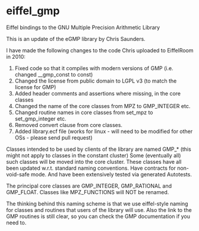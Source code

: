 # eiffel_gmp
Eiffel bindings to the GNU Multiple Precision Arithmetic Library

This is an update of the eGMP library by Chris Saunders.

I have made the following changes to the code Chris uploaded to EiffelRoom in 2010:

1) Fixed code so that it compiles with modern versions of GMP (i.e. changed __gmp_const to const)
2) Changed the license from public domain to LGPL v3 (to match the license for GMP)
3) Added header comments and assertions where missing, in the core classes
4) Changed the name of the core classes from MPZ to GMP_INTEGER etc.
5) Changed routine names in core classes from set_mpz to set_gmp_integer etc.
6) Removed convert clause from core classes.
7) Added library.ecf file (works for linux - will need to be modified for other OSs - please send pull request)

Classes intended to be used by clients of the library are named GMP_* (this might not apply to classes in the constant cluster)
Some (eventually all) such classes will be moved into the core cluster. These classes have all been updated w.r.t. standard naming conventions.
Have contracts for non-void-safe mode. And have been extensively tested via generated Autotests.

The principal core classes are GMP_INTEGER, GMP_RATIONAL and GMP_FLOAT.
Classes like MPZ_FUNCTIONS will NOT be renamed.

The thinking behind this naming scheme is that we use eiffel-style naming for classes and routines that users of the library will use.
Also the link to the GMP routines is still clear, so you can check the GMP documentation if you need to.
